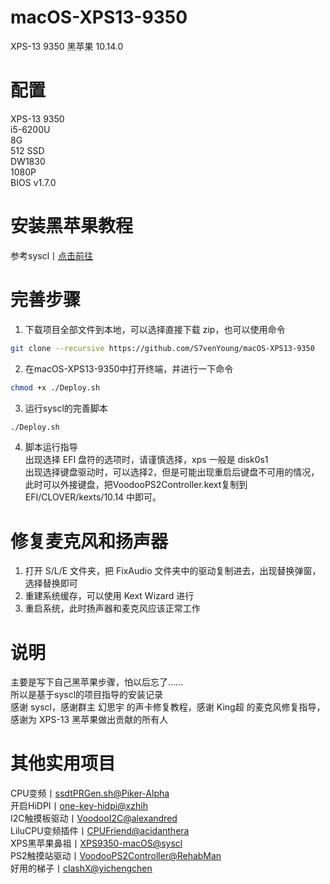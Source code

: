 # macOS-XPS13-9350
XPS-13 9350 黑苹果 10.14.0 

# 配置

XPS-13 9350 </br>
i5-6200U </br>
8G </br>
512 SSD </br>
DW1830 </br>
1080P </br>
BIOS v1.7.0 </br>

# 安装黑苹果教程
参考syscl丨[点击前往](https://github.com/syscl/XPS9350-macOS)

# 完善步骤

1. 下载项目全部文件到本地，可以选择直接下载 zip，也可以使用命令
```sh
git clone --recursive https://github.com/S7venYoung/macOS-XPS13-9350
```
2. 在macOS-XPS13-9350中打开终端，并进行一下命令
```sh
chmod +x ./Deploy.sh
```
3. 运行syscl的完善脚本
```sh
./Deploy.sh
```
4. 脚本运行指导 </br>
出现选择 EFI 盘符的选项时，请谨慎选择，xps 一般是 disk0s1 </br>
出现选择键盘驱动时，可以选择2，但是可能出现重启后键盘不可用的情况，此时可以外接键盘，把VoodooPS2Controller.kext复制到 EFI/CLOVER/kexts/10.14 中即可。 </br>

# 修复麦克风和扬声器
1. 打开 S/L/E 文件夹，把 FixAudio 文件夹中的驱动复制进去，出现替换弹窗，选择替换即可 
2. 重建系统缓存，可以使用 Kext Wizard 进行 
3. 重启系统，此时扬声器和麦克风应该正常工作 


# 说明

主要是写下自己黑苹果步骤，怕以后忘了…… </br>
所以是基于syscl的项目指导的安装记录 </br>
感谢 syscl，感谢群主 幻思宇 的声卡修复教程，感谢 King超 的麦克风修复指导，感谢为 XPS-13 黑苹果做出贡献的所有人 </br>

# 其他实用项目

CPU变频丨[ssdtPRGen.sh@Piker-Alpha](https://github.com/Piker-Alpha/ssdtPRGen.sh) </br>
开启HiDPI丨[one-key-hidpi@xzhih](https://github.com/xzhih/one-key-hidpi) </br>
I2C触摸板驱动丨[VoodooI2C@alexandred](https://github.com/alexandred/VoodooI2C) </br>
LiluCPU变频插件丨[CPUFriend@acidanthera](https://github.com/acidanthera/CPUFriend) </br>
XPS黑苹果鼻祖丨[XPS9350-macOS@syscl](https://github.com/syscl/XPS9350-macOS) </br>
PS2触摸站驱动丨[VoodooPS2Controller@RehabMan](https://github.com/RehabMan/OS-X-Voodoo-PS2-Controller) </br>
好用的梯子丨[clashX@yichengchen](https://github.com/yichengchen/clashX) </br>

